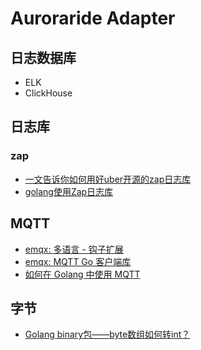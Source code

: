 # Auroraride Adapter

## 日志数据库

- ELK
- ClickHouse

## 日志库

### zap

- [一文告诉你如何用好uber开源的zap日志库](https://tonybai.com/2021/07/14/uber-zap-advanced-usage/)
- [golang使用Zap日志库](https://zhuanlan.zhihu.com/p/371547318)

## MQTT

- [emqx: 多语言 - 钩子扩展](https://www.emqx.io/docs/zh/v5.0/advanced/lang-exhook.html)
- [emqx: MQTT Go 客户端库](https://www.emqx.io/docs/zh/v5.0/development/go.html)
- [如何在 Golang 中使用 MQTT](https://www.emqx.com/zh/blog/how-to-use-mqtt-in-golang)

## 字节

- [Golang binary包——byte数组如何转int？](https://studygolang.com/articles/1122)